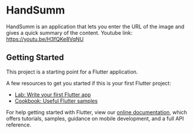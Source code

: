# HandSumm
HandSumm is an application that lets you enter the URL of the image and gives a quick summary of the content. 
Youtube link: https://youtu.be/H3fQKe8VqNU
## Getting Started

This project is a starting point for a Flutter application.

A few resources to get you started if this is your first Flutter project:

- [Lab: Write your first Flutter app](https://flutter.dev/docs/get-started/codelab)
- [Cookbook: Useful Flutter samples](https://flutter.dev/docs/cookbook)

For help getting started with Flutter, view our
[online documentation](https://flutter.dev/docs), which offers tutorials,
samples, guidance on mobile development, and a full API reference.
